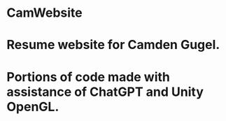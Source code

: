 # CamWebsite
# Resume website for Camden Gugel.
# Portions of code made with assistance of ChatGPT and Unity OpenGL.
